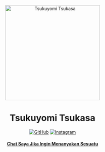 <div align="center">
<img src="https://telegra.ph/file/2ae43cba4e9252e4a18c6.jpg" alt="Tsukuyomi Tsukasa" width="300" />

</p>
<h1 align="center">Tsukuyomi Tsukasa</h1>

>
>
>
</div>
<p align="center">
  <a href="https://github.com/TsukasaChann"><img title="GitHub" src="https://img.shields.io/badge/Github-Hyzerr.svg?style=for-the-badge&logo=github" /></a>
  <a href="httts://instagram.com/irgisetiaone_"><img title="Instagram " src="https://img.shields.io/badge/Instagram-Hyzerr.svg?style=for-the-badge&logo=instagram" /></a>
  <h4 align="center">
  <a
  <a href="https://wa.me/6282388332165">Chat Saya Jika Ingin Menanyakan Sesuatu </a>
</h4>
</p>
